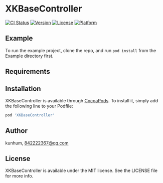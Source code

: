 # XKBaseController

[![CI Status](https://img.shields.io/travis/kunhum/XKBaseController.svg?style=flat)](https://travis-ci.org/kunhum/XKBaseController)
[![Version](https://img.shields.io/cocoapods/v/XKBaseController.svg?style=flat)](https://cocoapods.org/pods/XKBaseController)
[![License](https://img.shields.io/cocoapods/l/XKBaseController.svg?style=flat)](https://cocoapods.org/pods/XKBaseController)
[![Platform](https://img.shields.io/cocoapods/p/XKBaseController.svg?style=flat)](https://cocoapods.org/pods/XKBaseController)

## Example

To run the example project, clone the repo, and run `pod install` from the Example directory first.

## Requirements

## Installation

XKBaseController is available through [CocoaPods](https://cocoapods.org). To install
it, simply add the following line to your Podfile:

```ruby
pod 'XKBaseController'
```

## Author

kunhum, 842222367@qq.com

## License

XKBaseController is available under the MIT license. See the LICENSE file for more info.

